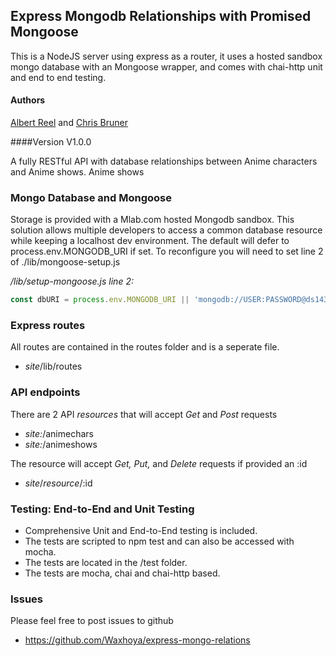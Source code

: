 ## Express Mongodb Relationships with Promised Mongoose

This is a NodeJS server using express as a router, it uses a hosted sandbox mongo database with an Mongoose wrapper, and comes with chai-http unit and end to end testing.

#### Authors

[Albert Reel](https://github.com/Waxhoya) and [Chris Bruner](https://github.com/QuantumArchive)


####Version V1.0.0

A fully RESTful API with database relationships between Anime characters and Anime shows. Anime shows


### Mongo Database and Mongoose

Storage is provided with a Mlab.com hosted Mongodb sandbox. This solution allows multiple developers to access a common database resource while keeping a localhost dev environment. The default will defer to process.env.MONGODB_URI if set. To reconfigure you will need to set line 2 of ./lib/mongoose-setup.js

_/lib/setup-mongoose.js line 2:_
``` Javascript
const dbURI = process.env.MONGODB_URI || 'mongodb://USER:PASSWORD@ds143717.mlab.com:43717/anime';
```


### Express routes

All routes are contained in the routes folder and is a seperate file.
* _site_/lib/routes


### API endpoints

There are 2 API *resources* that will accept *Get* and *Post* requests
* _site:_/animechars
* _site:_/animeshows

The resource will accept *Get, Put,* and *Delete* requests if provided an :id
* _site_/*resource*/:id


### Testing: End-to-End and Unit Testing

* Comprehensive Unit and End-to-End testing is included.
* The tests are scripted to npm test and can also be accessed with mocha.
* The tests are located in the /test folder.
* The tests are mocha, chai and chai-http based.


### Issues

Please feel free to post issues to github
* https://github.com/Waxhoya/express-mongo-relations
